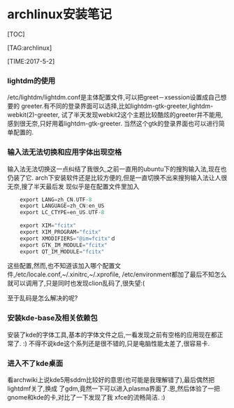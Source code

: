 
# archlinux安装笔记

[TOC]

[TAG:archlinux]

[TIME:2017-5-2]

### lightdm的使用

  /etc/lightdm/lightdm.conf是主体配置文件,可以把greet－xsession设置成自己想要的
greeter.有不同的登录界面可以选择,比如lightdm-gtk-greeter,lightdm-webkit(2)-greeter,
试了半天发现webkit2这个主题比较酷炫的greeter并不能用,感到很无奈,只好用着lightdm-gtk-greeter.
当然这个gtk的登录界面也可以进行简单配置的.


### 输入法无法切换和应用字体出现空格

  输入法无法切换这一点纠结了我很久,之前一直用的ubuntu下的搜狗输入法,现在也仍装了它.
arch下安装软件还是比较方便的,但是一直切换不出来搜狗输入法让人很无奈,搜了半天最后发
现似乎是在配置文件里加入

``` C
    export LANG=zh_CN.UTF-8
    export LANGUAGE=zh_CN:en_US
    export LC_CTYPE=en_US.UTF-8
    
    export XIM="fcitx"
    export XIM_PROGRAM="fcitx"
    export XMODIFIERS="@im=fcitx"ｄ
    export GTK_IM_MODULE="fcitx"
    export QT_IM_MODULE="fcitx"
```

这些配置,然而,也不知道该加入哪个配置文件,/etc/locale.conf,~/.xinitrc,~/.xprofile,
/etc/environment都加了最后不知怎么就可以调用了,只是同时也发现clion乱码了,很失望:(

至于乱码是怎么解决的呢?


### 安装kde-base及相关依赖包

 安装了kde的字体工具,基本的字体文件之后,一看发现之前有空格的应用现在都正常了.  :)
不得不说kde这个系列还是很不错的,只是电脑性能太差了,很容易卡.


### 进入不了kde桌面

  看archwiki上说kde5用sddm比较好的意思(也可能是我理解错了),最后偶然把lightdmf关了,换成
了gdm,竟然一下可以进入plasma界面了.恩,然后体验了一把gnome和kde的卡,对比了一下发现了我
xfce的流畅简洁.    :)

